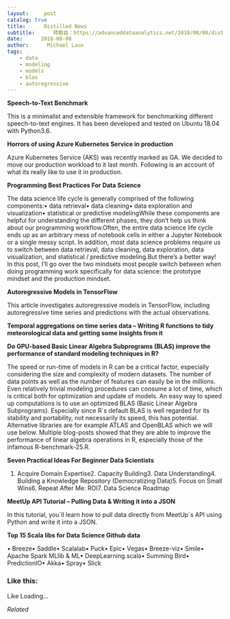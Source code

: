 ```yaml
---
layout:     post
catalog: true
title:      Distilled News
subtitle:      转载自：https://advanceddataanalytics.net/2018/08/08/distilled-news-831/
date:      2018-08-08
author:      Michael Laux
tags:
    - data
    - modeling
    - models
    - blas
    - autoregressive
---
```


**Speech-to-Text Benchmark**

This is a minimalist and extensible framework for benchmarking different speech-to-text engines. It has been developed and tested on Ubuntu 18.04 with Python3.6.

**Horrors of using Azure Kubernetes Service in production**

Azure Kubernetes Service (AKS) was recently marked as GA. We decided to move our production workload to it last month. Following is an account of what its really like to use it in production.

**Programming Best Practices For Data Science**

The data science life cycle is generally comprised of the following components:• data retrieval• data cleaning• data exploration and visualization• statistical or predictive modelingWhile these components are helpful for understanding the different phases, they don’t help us think about our programming workflow.Often, the entire data science life cycle ends up as an arbitrary mess of notebook cells in either a Jupyter Notebook or a single messy script. In addition, most data science problems require us to switch between data retrieval, data cleaning, data exploration, data visualization, and statistical / predictive modeling.But there’s a better way! In this post, I’ll go over the two mindsets most people switch between when doing programming work specifically for data science: the prototype mindset and the production mindset.

**Autoregressive Models in TensorFlow**

This article investigates autoregressive models in TensorFlow, including autoregressive time series and predictions with the actual observations.

**Temporal aggregations on time series data – Writing R functions to tidy meteorological data and getting some insights from it**

**Do GPU-based Basic Linear Algebra Subprograms (BLAS) improve the performance of standard modeling techniques in R?**

The speed or run-time of models in R can be a critical factor, especially considering the size and complexity of modern datasets. The number of data points as well as the number of features can easily be in the millions. Even relatively trivial modeling procedures can consume a lot of time, which is critical both for optimization and update of models. An easy way to speed up computations is to use an optimized BLAS (Basic Linear Algebra Subprograms). Especially since R´s default BLAS is well regarded for its stability and portability, not necessarily its speed, this has potential. Alternative libraries are for example ATLAS and OpenBLAS which we will use below. Multiple blog-posts showed that they are able to improve the performance of linear algebra operations in R, especially those of the infamous R-benchmark-25.R.

**Seven Practical Ideas For Beginner Data Scientists**

1. Acquire Domain Expertise2. Capacity Building3. Data Understanding4. Building a Knowledge Repository (Democratizing Data)5. Focus on Small Wins6. Repeat After Me: ROI7. Data Science Roadmap

**MeetUp API Tutorial – Pulling Data & Writing it into a JSON**

In this tutorial, you´ll learn how to pull data directly from MeetUp´s API using Python and write it into a JSON.

**Top 15 Scala libs for Data Science Github data**

• Breeze• Saddle• Scalalab• Puck• Epic• Vegas• Breeze-viz• Smile• Apache Spark MLlib & ML• DeepLearning.scala• Summing Bird• PredictionIO• Akka• Spray• Slick





### Like this:

Like Loading...


*Related*

